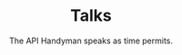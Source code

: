 ---
title: Talks
subtitle: The API Handyman speaks as time permits.
layout: category
menu: true
sort: 2
---